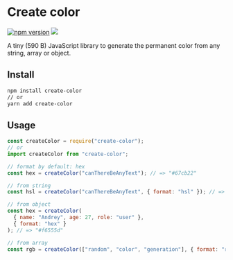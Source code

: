 # Create color

[![npm version](https://badge.fury.io/js/create-color.svg)](https://badge.fury.io/js/create-color) ![](https://img.shields.io/npm/dm/create-color.svg)

A tiny (590 B) JavaScript library to generate the permanent color from any string, array or object.

## Install

```bash
npm install create-color
// or
yarn add create-color
```

## Usage

```js
const createColor = require("create-color");
// or
import createColor from "create-color";
```

```js
// format by default: hex
const hex = createColor("canThereBeAnyText"); // => "#67cb22"
```

```js
// from string
const hsl = createColor("canThereBeAnyText", { format: "hsl" }); // => "hsl(96,71%,46%)"

// from object
const hex = createColor(
  { name: "Andrey", age: 27, role: "user" },
  { format: "hex" }
); // => "#f6555d"

// from array
const rgb = createColor(["random", "color", "generation"], { format: "rgb" }); // => "rgb(218,179,136)"
```


